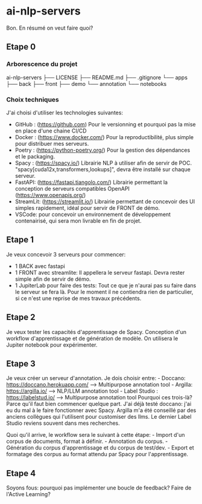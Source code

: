 # ai-nlp-servers

Bon. En résumé on veut faire quoi?

## Etape 0
### Arborescence du projet
ai-nlp-servers
├── LICENSE
├── README.md
├── .gitignore
└── apps
	├── back
	├── front
		├── demo
		└── annotation
	└── notebooks

### Choix techniques
J'ai choisi d'utiliser les technologies suivantes:
- GitHub : (https://github.com) Pour le versionning et pourquoi pas la mise en place d'une chaine CI/CD
- Docker : (https://www.docker.com/) Pour la reproductibilité, plus simple pour distribuer mes serveurs.
- Poetry : (https://python-poetry.org/) Pour la gestion des dépendances et le packaging.
- Spacy : (https://spacy.io/) Librairie NLP à utiliser afin de servir de POC. "spacy[cuda12x,transformers,lookups]", devra être installé sur chaque serveur.
- FastAPI: (https://fastapi.tiangolo.com/) Librairie permettant la conception de serveurs compatibles OpenAPI (https://www.openapis.org/)
- StreamLit: (https://streamlit.io/) Librairie permettant de concevoir des UI simples rapidement, idéal pour servir de FRONT de démo.
- VSCode: pour concevoir un environnement de développement contenairisé, qui sera mon livrable en fin de projet.

## Etape 1
Je veux concevoir 3 serveurs pour commencer: 
- 1 BACK avec fastapi
- 1 FRONT avec streamlite:
	Il appellera le serveur fastapi. Devra rester simple afin de servir de démo.
- 1 JupiterLab pour faire des tests:
	Tout ce que je n'aurai pas su faire dans le serveur se fera là. Pour le moment il ne contiendra rien de particulier, si ce n'est une reprise de mes travaux précédents.

## Etape 2
Je veux tester les capacités d'apprentissage de Spacy. Conception d'un workflow d'apprentissage et de génération de modèle. On utilisera le Jupiter notebook pour expérimenter.

## Etape 3
Je veux créer un serveur d'annotation. Je dois choisir entre:
	- Doccano: https://doccano.herokuapp.com/ --> Multipurpose annotation tool
	- Argilla: https://argilla.io/ --> NLP/LLM annotation tool
	- Label Studio : https://labelstud.io/ --> Multipurpose annotation tool
Pourquoi ces trois-là? Parce qu'il faut bien commencer quelque part. J'ai déjà testé doccano: j'ai eu du mal à le faire fonctionner avec Spacy. Argilla m'a été conseillé par des anciens collègues qui l'utilisent pour customiser des llms. Le dernier Label Studio reviens souvent dans mes recherches.

Quoi qu'il arrive, le workflow sera le suivant à cette étape:
	- Import d'un corpus de documents, format à définir.
	- Annotation du corpus.
	- Génération du corpus d'apprentissage et du corpus de test/dev.
	- Export et formatage des corpus au format attendu par Spacy pour l'apprentissage.

## Etape 4
Soyons fous: pourquoi pas implémenter une boucle de feedback? Faire de l'Active Learning?
